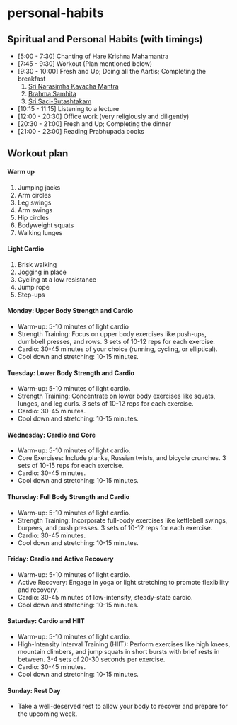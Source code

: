 # personal-habits

## Spiritual and Personal Habits (with timings)

- [5:00 - 7:30] Chanting of Hare Krishna Mahamantra
- [7:45 - 9:30] Workout (Plan mentioned below)
- [9:30 - 10:00] Fresh and Up; Doing all the Aartis; Completing the breakfast
	1. [Sri Narasimha Kavacha Mantra](https://iskcondesiretree.com/page/sri-narasimha-kavacha-mantra)
    2. [Brahma Samhita](https://iskcondesiretree.com/page/brahma-samhita)
    3. [Sri Saci-Sutashtakam](https://iskcondesiretree.com/page/sri-sacisuta-astakam)
- [10:15 - 11:15] Listening to a lecture
- [12:00 - 20:30] Office work (very religiously and diligently)
- [20:30 - 21:00] Fresh and Up; Completing the dinner
- [21:00 - 22:00] Reading Prabhupada books

## Workout plan

#### Warm up
1. Jumping jacks
2. Arm circles
3. Leg swings
4. Arm swings
5. Hip circles
6. Bodyweight squats
7. Walking lunges

#### Light Cardio
1. Brisk walking
2. Jogging in place
3. Cycling at a low resistance
4. Jump rope
5. Step-ups

#### Monday:  Upper Body Strength and Cardio
- Warm-up: 5-10 minutes of light cardio
- Strength Training: Focus on upper body exercises like push-ups, dumbbell presses, and rows. 3 sets of 10-12 reps for each exercise.
- Cardio: 30-45 minutes of your choice (running, cycling, or elliptical).
- Cool down and stretching: 10-15 minutes.

#### Tuesday: Lower Body Strength and Cardio
- Warm-up: 5-10 minutes of light cardio.
- Strength Training: Concentrate on lower body exercises like squats, lunges, and leg curls. 3 sets of 10-12 reps for each exercise.
- Cardio: 30-45 minutes.
- Cool down and stretching: 10-15 minutes.

#### Wednesday: Cardio and Core
- Warm-up: 5-10 minutes of light cardio.
- Core Exercises: Include planks, Russian twists, and bicycle crunches. 3 sets of 10-15 reps for each exercise.
- Cardio: 30-45 minutes.
- Cool down and stretching: 10-15 minutes.

#### Thursday: Full Body Strength and Cardio
- Warm-up: 5-10 minutes of light cardio.
- Strength Training: Incorporate full-body exercises like kettlebell swings, burpees, and push presses. 3 sets of 10-12 reps for each exercise.
- Cardio: 30-45 minutes.
- Cool down and stretching: 10-15 minutes.

#### Friday: Cardio and Active Recovery
- Warm-up: 5-10 minutes of light cardio.
- Active Recovery: Engage in yoga or light stretching to promote flexibility and recovery.
- Cardio: 30-45 minutes of low-intensity, steady-state cardio.
- Cool down and stretching: 10-15 minutes.

#### Saturday: Cardio and HIIT
- Warm-up: 5-10 minutes of light cardio.
- High-Intensity Interval Training (HIIT): Perform exercises like high knees, mountain climbers, and jump squats in short bursts with brief rests in between. 3-4 sets of 20-30 seconds per exercise.
- Cardio: 30-45 minutes.
- Cool down and stretching: 10-15 minutes.

#### Sunday: Rest Day
- Take a well-deserved rest to allow your body to recover and prepare for the upcoming week.
